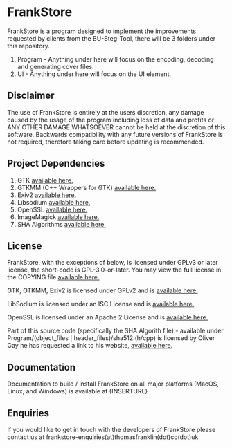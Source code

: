 # FrankStore
FrankStore is a program designed to implement the improvements requested by clients from the BU-Steg-Tool, there will be 3 folders under this repository.

1. Program - Anything under here will focus on the encoding, decoding and generating cover files.
2. UI - Anything under here will focus on the UI element.

## Disclaimer
The use of FrankStore is entirely at the users discretion, any damage caused by the usage of the program including loss of data and profits or ANY OTHER DAMAGE WHATSOEVER cannot be held at the discretion of this software.
Backwards compatibility with any future versions of FrankStore is not required, therefore taking care before updating is recommended.

## Project Dependencies

1. GTK [available here.](https://www.gtk.org/)
2. GTKMM (C++ Wrappers for GTK) [available here.](https://www.gtkmm.org/en/)
3. Exiv2 [available here.](https://www.exiv2.org/)
4. Libsodium [available here.](https://doc.libsodium.org/)
5. OpenSSL [available here.](https://www.openssl.org/)
6. ImageMagick [available here.](https://imagemagick.org/)
7. SHA Algorithms [available here.](http://www.ouah.org/ogay/sha2/)

## License
FrankStore, with the exceptions of below, is licensed under GPLv3 or later license, the short-code is GPL-3.0-or-later.
You may view the full license in the COPYING file [available here.](https://github.com/thomasjcf29/FrankStore/blob/master/COPYING)

GTK, GTKMM, Exiv2 is licensed under GPLv2 and is [available here.](https://www.gnu.org/licenses/old-licenses/gpl-2.0.html)

LibSodium is licensed under an ISC License and is [available here.](https://opensource.org/licenses/ISC)

OpenSSL is licensed under an Apache 2 License and is [available here.](https://www.apache.org/licenses/LICENSE-2.0.html)

Part of this source code (specifically the SHA Algorith file) - available under Program/(object_files | header_files)/sha512.(h/cpp) is licensed by Oliver Gay he has requested a link to his website, [available here.](http://www.ouah.org/ogay/sha2/)

## Documentation
Documentation to build / install FrankStore on all major platforms (MacOS, Linux, and Windows) is available at {INSERTURL}

## Enquiries
If you would like to get in touch with the developers of FrankStore please contact us at frankstore-enquiries(at)thomasfranklin(dot)co(dot)uk
